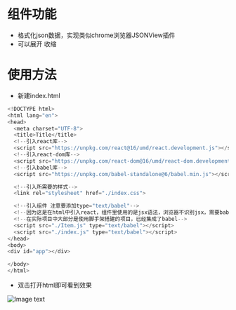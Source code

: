 # 组件功能
- 格式化json数据，实现类似chrome浏览器JSONView插件
- 可以展开 收缩

# 使用方法
- 新建index.html
``` js
<!DOCTYPE html>
<html lang="en">
<head>
  <meta charset="UTF-8">
  <title>Title</title>
  <!--引入react库-->
  <script src="https://unpkg.com/react@16/umd/react.development.js"></script>
  <!--引入react-dom库-->
  <script src="https://unpkg.com/react-dom@16/umd/react-dom.development.js"></script>
  <!--引入babel库-->
  <script src="https://unpkg.com/babel-standalone@6/babel.min.js"></script>

  <!--引入所需要的样式-->
  <link rel="stylesheet" href="./index.css">

  <!--引入组件 注意要添加type="text/babel"-->
  <!--因为这是在html中引入react，组件里使用的是jsx语法，浏览器不识别jsx，需要babel转换成es5，上面引入的babel库就是干这事的-->
  <!--在实际项目中大部分是使用脚手架搭建的项目，已经集成了babel-->
  <script src="./Item.js" type="text/babel"></script>
  <script src="./index.js" type="text/babel"></script>
</head>
<body>
<div id="app"></div>

</body>
</html>
```
- 双击打开html即可看到效果

![Image text](https://github.com/zhengzheng123/git-images/blob/master/jsonParse.png)